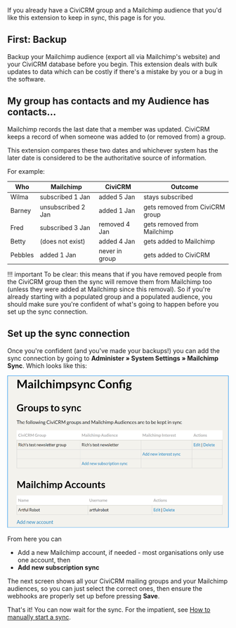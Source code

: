 If you already have a CiviCRM group and a Mailchimp audience that you'd
like this extension to keep in sync, this page is for you.

## First: Backup

Backup your Mailchimp audience (export all via Mailchimp's website) and your
CiviCRM database before you begin. This extension deals with bulk updates to
data which can be costly if there's a mistake by you or a bug in the software.

## My group has contacts and my Audience has contacts...

Mailchimp records the last date that a member was updated. CiviCRM keeps
a record of when someone was added to (or removed from) a group.

This extension compares these two dates and whichever system has the later date
is considered to be the authoritative source of information.

For example:


Who          | Mailchimp            | CiviCRM          | Outcome
-------------|----------------------|------------------|-----------
Wilma        | subscribed 1 Jan     | added 5 Jan      | stays subscribed
Barney       | unsubscribed 2 Jan   | added 1 Jan      | gets removed from CiviCRM group
Fred         | subscribed 3 Jan     | removed 4 Jan    | gets removed from Mailchimp
Betty        | (does not exist)     | added 4 Jan      | gets added to Mailchimp
Pebbles      | added 1 Jan          | never in group   | gets added to CiviCRM

!!! important
    To be clear: this means that if you have removed people from the CiviCRM group then the sync will remove them from Mailchimp too (unless they were added at Mailchimp since this removal). So if you're already starting with a populated group and a populated audience, you should make sure you're confident of what's going to happen before you set up the sync connection.

## Set up the sync connection

Once you're confident (and you've made your backups!) you can add the sync connection by going to **Administer » System Settings » Mailchimp Sync**. Which looks like this:

![screenshot](../images/config-tutorial-complete.png)

From here you can

- Add a new Mailchimp account, if needed - most organisations only use one account, then
- **Add new subscription sync**

The next screen shows all your CiviCRM mailing groups and your Mailchimp audiences, so you can just select the correct ones, then ensure the webhooks are properly set up before pressing **Save**.

That's it! You can now wait for the sync. For the impatient, see [How to manually start a sync](/howto/run-sync.md).
